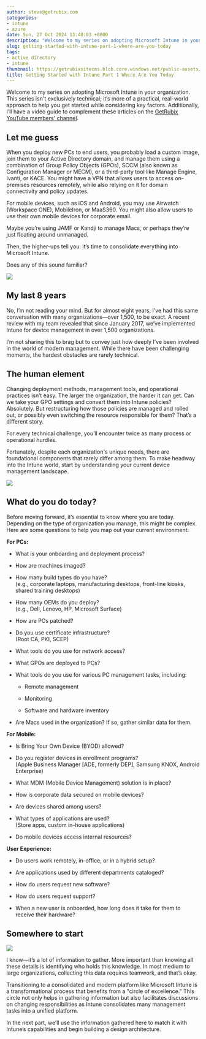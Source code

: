 ```yaml
---
author: steve@getrubix.com
categories:
- intune
- azure
date: Sun, 27 Oct 2024 13:40:03 +0000
description: "Welcome to my series on adopting Microsoft Intune in your organization. This series isn't exclusively technical; it’s more of a practical, real-world approach to help you get started while considering key factors. Additionally, I’ll have a video guide to complement these articles on the GetRubix YouTube members' channel."
slug: getting-started-with-intune-part-1-where-are-you-today
tags:
- active directory
- intune
thumbnail: https://getrubixsitecms.blob.core.windows.net/public-assets/content/v1/logo512.png
title: Getting Started with Intune Part 1 Where Are You Today
---
```


Welcome to my series on adopting Microsoft Intune in your organization. This series isn't exclusively technical; it’s more of a practical, real-world approach to help you get started while considering key factors. Additionally, I’ll have a video guide to complement these articles on the [GetRubix YouTube members' channel](https://www.youtube.com/channel/UCF6q8UjlE5AFO52ht-G_L6A/join).

Let me guess
------------

When you deploy new PCs to end users, you probably load a custom image, join them to your Active Directory domain, and manage them using a combination of Group Policy Objects (GPOs), SCCM (also known as Configuration Manager or MECM), or a third-party tool like Manage Engine, Ivanti, or KACE. You might have a VPN that allows users to access on-premises resources remotely, while also relying on it for domain connectivity and policy updates.

For mobile devices, such as iOS and Android, you may use Airwatch (Workspace ONE), MobileIron, or MaaS360. You might also allow users to use their own mobile devices for corporate email.

Maybe you’re using JAMF or Kandji to manage Macs, or perhaps they’re just floating around unmanaged.

Then, the higher-ups tell you: it’s time to consolidate everything into Microsoft Intune.

Does any of this sound familiar?

![](https://getrubixsitecms.blob.core.windows.net/public-assets/content/v1/5dd365a31aa1fd743bc30b8e/b4109908-0c9d-4fc1-ac70-8d0339f0a00c/fortuneTeller.jpeg)

My last 8 years
---------------

No, I’m not reading your mind. But for almost eight years, I’ve had this same conversation with many organizations—over 1,500, to be exact. A recent review with my team revealed that since January 2017, we’ve implemented Intune for device management in over 1,500 organizations.

I’m not sharing this to brag but to convey just how deeply I’ve been involved in the world of modern management. While there have been challenging moments, the hardest obstacles are rarely technical.

The human element
-----------------

Changing deployment methods, management tools, and operational practices isn’t easy. The larger the organization, the harder it can get. Can we take your GPO settings and convert them into Intune policies? Absolutely. But restructuring how those policies are managed and rolled out, or possibly even switching the resource responsible for them? That’s a different story.

For every technical challenge, you’ll encounter twice as many process or operational hurdles.

Fortunately, despite each organization's unique needs, there are foundational components that rarely differ among them. To make headway into the Intune world, start by understanding your current device management landscape.

![](https://getrubixsitecms.blob.core.windows.net/public-assets/content/v1/5dd365a31aa1fd743bc30b8e/23e028c6-e6b9-4c9b-a3cb-92395303a341/human+%281%29.jpeg)

What do you do today?
---------------------

Before moving forward, it’s essential to know where you are today. Depending on the type of organization you manage, this might be complex. Here are some questions to help you map out your current environment:

**For PCs:**

-   What is your onboarding and deployment process?
    
-   How are machines imaged?
    
-   How many build types do you have?  
    (e.g., corporate laptops, manufacturing desktops, front-line kiosks, shared training desktops)
    
-   How many OEMs do you deploy?  
    (e.g., Dell, Lenovo, HP, Microsoft Surface)
    
-   How are PCs patched?
    
-   Do you use certificate infrastructure?  
    (Root CA, PKI, SCEP)
    
-   What tools do you use for network access?
    
-   What GPOs are deployed to PCs?
    
-   What tools do you use for various PC management tasks, including:
    
    -   Remote management
        
    -   Monitoring
        
    -   Software and hardware inventory
        
-   Are Macs used in the organization? If so, gather similar data for them.
    

**For Mobile:**

-   Is Bring Your Own Device (BYOD) allowed?
    
-   Do you register devices in enrollment programs?  
    (Apple Business Manager \[ADE, formerly DEP\], Samsung KNOX, Android Enterprise)
    
-   What MDM (Mobile Device Management) solution is in place?
    
-   How is corporate data secured on mobile devices?
    
-   Are devices shared among users?
    
-   What types of applications are used?  
    (Store apps, custom in-house applications)
    
-   Do mobile devices access internal resources?
    

**User Experience:**

-   Do users work remotely, in-office, or in a hybrid setup?
    
-   Are applications used by different departments cataloged?
    
-   How do users request new software?
    
-   How do users request support?
    
-   When a new user is onboarded, how long does it take for them to receive their hardware?
    

Somewhere to start
------------------

![](https://getrubixsitecms.blob.core.windows.net/public-assets/content/v1/5dd365a31aa1fd743bc30b8e/812df48e-a58b-4326-af17-05054d06df5c/running.jpeg)

I know—it’s a lot of information to gather. More important than knowing all these details is identifying who holds this knowledge. In most medium to large organizations, collecting this data requires teamwork, and that’s okay.

Transitioning to a consolidated and modern platform like Microsoft Intune is a transformational process that benefits from a "circle of excellence." This circle not only helps in gathering information but also facilitates discussions on changing responsibilities as Intune consolidates many management tasks into a unified platform.

In the next part, we’ll use the information gathered here to match it with Intune’s capabilities and begin building a design architecture.